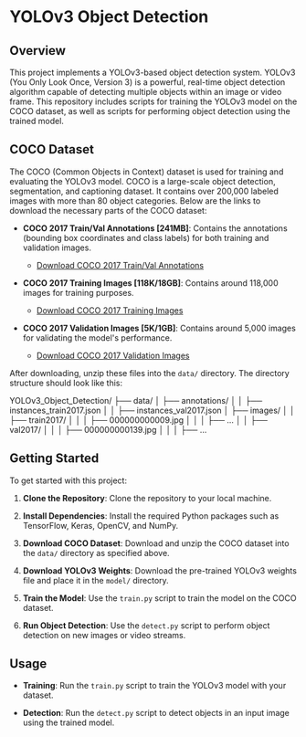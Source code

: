 
# YOLOv3 Object Detection

## Overview
This project implements a YOLOv3-based object detection system. YOLOv3 (You Only Look Once, Version 3) is a powerful, real-time object detection algorithm capable of detecting multiple objects within an image or video frame. This repository includes scripts for training the YOLOv3 model on the COCO dataset, as well as scripts for performing object detection using the trained model.

## COCO Dataset
The COCO (Common Objects in Context) dataset is used for training and evaluating the YOLOv3 model. COCO is a large-scale object detection, segmentation, and captioning dataset. It contains over 200,000 labeled images with more than 80 object categories. Below are the links to download the necessary parts of the COCO dataset:

- **COCO 2017 Train/Val Annotations [241MB]**: Contains the annotations (bounding box coordinates and class labels) for both training and validation images.
  - [Download COCO 2017 Train/Val Annotations](http://images.cocodataset.org/annotations/annotations_trainval2017.zip)

- **COCO 2017 Training Images [118K/18GB]**: Contains around 118,000 images for training purposes.
  - [Download COCO 2017 Training Images](http://images.cocodataset.org/zips/train2017.zip)

- **COCO 2017 Validation Images [5K/1GB]**: Contains around 5,000 images for validating the model's performance.
  - [Download COCO 2017 Validation Images](http://images.cocodataset.org/zips/val2017.zip)

After downloading, unzip these files into the `data/` directory. The directory structure should look like this:


YOLOv3_Object_Detection/
├── data/
│   ├── annotations/
│   │   ├── instances_train2017.json
│   │   ├── instances_val2017.json
│   ├── images/
│   │   ├── train2017/
│   │   │   ├── 000000000009.jpg
│   │   │   ├── ...
│   │   ├── val2017/
│   │   │   ├── 000000000139.jpg
│   │   │   ├── ...

## Getting Started

To get started with this project:

1. **Clone the Repository**: Clone the repository to your local machine.

2. **Install Dependencies**: Install the required Python packages such as TensorFlow, Keras, OpenCV, and NumPy.

3. **Download COCO Dataset**: Download and unzip the COCO dataset into the `data/` directory as specified above.

4. **Download YOLOv3 Weights**: Download the pre-trained YOLOv3 weights file and place it in the `model/` directory.

5. **Train the Model**: Use the `train.py` script to train the model on the COCO dataset.

6. **Run Object Detection**: Use the `detect.py` script to perform object detection on new images or video streams.

## Usage

- **Training**: Run the `train.py` script to train the YOLOv3 model with your dataset.

- **Detection**: Run the `detect.py` script to detect objects in an input image using the trained model.
